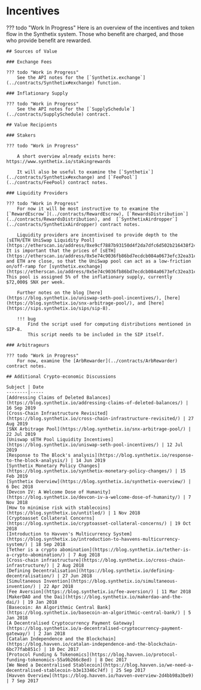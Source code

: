 # Incentives

??? todo "Work In Progress"
    Here is an overview of the incentives and token flow in the Synthetix system. Those who benefit are charged, and those who provide benefit are rewarded.

    ## Sources of Value

    ### Exchange Fees

    ??? todo "Work in Progress"
        See the API notes for the [`Synthetix.exchange`](../contracts/Synthetix#exchange) function.

    ### Inflationary Supply

    ??? todo "Work in Progress"
        See the API notes for the [`SupplySchedule`](../contracts/SupplySchedule) contract.

    ## Value Recipients

    ### Stakers

    ??? todo "Work in Progress"

        A short overview already exists here: https://www.synthetix.io/stakingrewards

        It will also be useful to examine the [`Synthetix`](../contracts/Synthetix#exchange) and [`FeePool`](../contracts/FeePool) contract notes.

    ### Liquidity Providers

    ??? todo "Work in Progress"
        For now it will be most instructive to to examine the [`RewardEscrow`](../contracts/RewardEscrow), [`RewardsDistribution`](../contracts/RewardsDistribution), and  [`SynthetixAirdropper`](../contracts/SynthetixAirdropper) contract notes.

        Liquidity providers are incentivised to provide depth to the [sETH/ETH UniSwap Liquidity Pool](https://etherscan.io/address/0xe9cf7887b93150d4f2da7dfc6d502b216438f244/#tokentxns). It is important that the prices of [sETH](https://etherscan.io/address/0x5e74c9036fb86bd7ecdcb084a0673efc32ea31cb) and ETH are close, so that the UniSwap pool can act as a low-friction on/off-ramp for [synthetix.exchange](https://etherscan.io/address/0x5e74c9036fb86bd7ecdcb084a0673efc32ea31cb).  This pool is assigned 5% of the inflationary supply, currently $72,000$ SNX per week.

        Further notes on the blog [here](https://blog.synthetix.io/uniswap-seth-pool-incentives/), [here](https://blog.synthetix.io/snx-arbitrage-pool/), and [here](https://sips.synthetix.io/sips/sip-8).

        !!! bug
            Find the script used for computing distributions mentioned in SIP-8.
            This script needs to be included in the SIP itself.

    ### Arbitrageurs

    ??? todo "Work in Progress"
        For now, examine the [ArbRewarder](../contracts/ArbRewarder) contract notes.

    ## Additional Crypto-economic Discussions

    Subject | Date
    --------|-----
    [Addressing Claims of Deleted Balances](https://blog.synthetix.io/addressing-claims-of-deleted-balances/) | 16 Sep 2019
    [Cross-Chain Infrastructure Revisited](https://blog.synthetix.io/cross-chain-infrastructure-revisited/) | 27 Aug 2019
    [SNX Arbitrage Pool](https://blog.synthetix.io/snx-arbitrage-pool/) | 22 Jul 2019
    [Uniswap sETH Pool Liquidity Incentives](https://blog.synthetix.io/uniswap-seth-pool-incentives/) | 12 Jul 2019
    [Response to The Block's analysis](https://blog.synthetix.io/response-to-the-block-analysis/) | 14 Jun 2019
    [Synthetix Monetary Policy Changes](https://blog.synthetix.io/synthetix-monetary-policy-changes/) | 15 Feb 2019
    [Synthetix Overview](https://blog.synthetix.io/synthetix-overview/) | 6 Dec 2018
    [Devcon IV: A Welcome Dose of Humanity](https://blog.synthetix.io/devcon-iv-a-welcome-dose-of-humanity/) | 7 Nov 2018
    [How to minimise risk with stablecoins](https://blog.synthetix.io/untitled/) | 1 Nov 2018
    [Cryptoasset Collateral Concerns](https://blog.synthetix.io/cryptoasset-collateral-concerns/) | 19 Oct 2018
    [Introduction to Havven's Multicurrency System](https://blog.synthetix.io/introduction-to-havvens-multicurrency-system/) | 18 Sep 2018
    [Tether is a crypto abomination](https://blog.synthetix.io/tether-is-a-crypto-abomination/) | 7 Aug 2018
    [Cross-chain infrastructure](https://blog.synthetix.io/cross-chain-infrastructure/) | 2 Aug 2018
    [Defining Decentralisation](https://blog.synthetix.io/defining-decentralisation/) | 27 Jun 2018
    [Simultaneous Invention](https://blog.synthetix.io/simultaneous-invention/) | 22 Apr 2018
    [Fee Aversion](https://blog.synthetix.io/fee-aversion/) | 11 Mar 2018
    [MakerDAO and the Dai](https://blog.synthetix.io/makerdao-and-the-dai/) | 19 Jan 2018
    [Basecoin: An Algorithmic Central Bank](https://blog.synthetix.io/basecoin-an-algorithmic-central-bank/) | 5 Jan 2018
    [A Decentralised Cryptocurrency Payment Gateway](https://blog.synthetix.io/a-decentralised-cryptocurrency-payment-gateway/) | 2 Jan 2018
    [Catalan Independence and the Blockchain](https://blog.havven.io/catalan-independence-and-the-blockchain-6bc77fab851c) | 10 Dec 2017
    [Protocol Funding & Tokenomics](https://blog.havven.io/protocol-funding-tokenomics-55a9b266c8ed) | 8 Dec 2017
    [We Need a Decentralised Stablecoin](https://blog.havven.io/we-need-a-decentralised-stablecoin-b3e13346c74f) | 25 Sep 2017
    [Havven Overview](https://blog.havven.io/havven-overview-2d4bb98a3be9) | 7 Sep 2017
